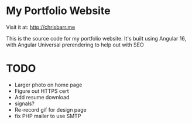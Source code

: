 # My Portfolio Website
Visit it at: http://chrisbarr.me

This is the source code for my portfolio website.
It's built using Angular 16, with Angular Universal prerendering to help out with SEO


# TODO
* Larger photo on home page
* Figure out HTTPS cert
* Add resume download
* signals?
* Re-record gif for design page
* fix PHP mailer to use SMTP
